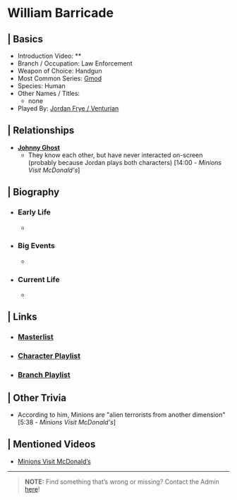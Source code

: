 # William Barricade


## | Basics  
- Introduction Video: **  
- Branch / Occupation: Law Enforcement 
- Weapon of Choice: Handgun   
- Most Common Series: [Gmod](6.Series/Gmod.html)  
- Species: Human  
- Other Names / Titles:   
  - none
- Played By: [Jordan Frye / Venturian](3.Siblings/3.1.Jordan-Frye-Venturian.html)  


## | Relationships  
- [**Johnny Ghost**](5.Characters/Johnny_Ghost.html)  
  - They know each other, but have never interacted on-screen \(probably because Jordan plays both characters) \[14:00 - *Minions Visit McDonald's*] 


## | Biography  
- ### Early Life  
  -   
- ### Big Events  
  -   
- ### Current Life  
  -   

 
## | Links  
- ### [Masterlist]()  
- ### [Character Playlist]()  
- ### [Branch Playlist]()  


## | Other Trivia  
- According to him, Minions are "alien terrorists from another dimension" \[5:38 - *Minions Visit McDonald's*]

## | Mentioned Videos
- [Minions Visit McDonald’s](https://youtu.be/Yk0RNCWNQKY)

----

> **NOTE:** Find something that’s wrong or missing? Contact the Admin [here](../chapter_2.html)!